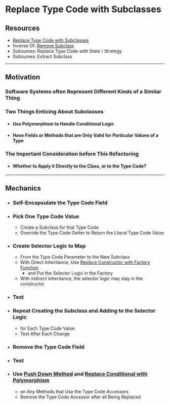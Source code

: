 # Replace Type Code with Subclasses


## Resources

- [Replace Type Code with Subclasses](https://memberservices.informit.com/my_account/webedition/9780135425664/html/replacetypecodewithsubclasses.html)
- Inverse Of: [Remove Subclass](https://memberservices.informit.com/my_account/webedition/9780135425664/html/removesubclass.html)
- Subsumes: Replace Type Code with State / Strategy
- Subsumes: Extract Subclass

---
## Motivation

### Software Systems often Represent Different Kinds of a Similar Thing

### Two Things Enticing About Subclasses
- #### Use Polymorphism to Handle Conditional Logic
- #### Have Fields or Methods that are Only Valid for Particular Values of a Type 

### The Important Consideration before This Refactoring
- #### Whether to Apply it Directly to the Class, or to the Type Code?


---
## Mechanics

- ### Self-Encapsulate the Type Code Field

- ### Pick One Type Code Value
  - Create a Subclass for that Type Code
  - Override the Type Code Getter to Return the Literal Type Code Value

- ### Create Selector Logic to Map 
  - From the Type Code Parameter to the New Subclass
  - With Direct Inheritance, Use [Replace Constructor with Factory Function](https://memberservices.informit.com/my_account/webedition/9780135425664/html/replaceconstructorwithfactoryfunction.html) 
    - and Put the Selector Logic in the Factory
  - With indirect inheritance, the selector logic may stay in the constructor

- ### Test

- ### Repeat Creating the Subclass and Adding to the Selector Logic 
  - for Each Type Code Value
  - Test After Each Change

- ### Remove the Type Code Field

- ### Test

- ### Use [Push Down Method](https://memberservices.informit.com/my_account/webedition/9780135425664/html/pushdownmethod.html) and [Replace Conditional with Polymorphism](https://memberservices.informit.com/my_account/webedition/9780135425664/html/replaceconditionalwithpolymorphism.html) 
  - on Any Methods that Use the Type Code Accessors
  - Remove the Type Code Accessor after all Being Replaced